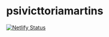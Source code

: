 # psivicttoriamartins

[![Netlify Status](https://api.netlify.com/api/v1/badges/9637a093-03f5-492a-8aef-b281e34cb571/deploy-status)](https://app.netlify.com/sites/psivicttoriamartins/deploys)
